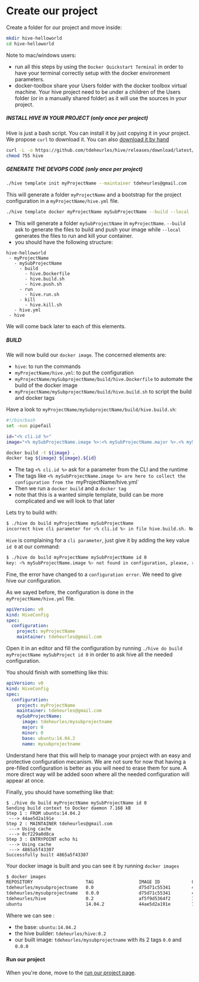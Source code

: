 # Create our project

Create a folder for our project and move inside:
```bash
mkdir hive-helloworld
cd hive-helloworld
```

Note to mac/windows users: 
- run all this steps by using the `Docker Quickstart Terminal` in order to have your terminal correctly setup with the docker environment parameters.
- docker-toolbox share your Users folder with the docker toolbox virtual machine. Your hive project need to be under a children of the Users folder (or in a manually shared folder) as it will use the sources in your project.

##### INSTALL HIVE IN YOUR PROJECT (only once per project)
Hive is just a bash script. You can install it by just copying it in your project. We propose `curl` to download it. You can also [download it by hand](https://github.com/tdeheurles/hive/releases/download/latest/hive)

```bash
curl -L -o https://github.com/tdeheurles/hive/releases/download/latest/hive
chmod 755 hive
```

##### GENERATE THE DEVOPS CODE (only once per project)
```bash
./hive template init myProjectName --maintainer tdeheurles@gmail.com
```
This will generate a folder `myProjectName` and a bootstrap for the project configuration in a `myProjectName/hive.yml` file.
 
```bash
./hive template docker myProjectName mySubProjectName --build --local
```
- This will generate a folder `mySubProjectName` in `myProjectName`. `--build` ask to generate the files to build and push your image while `--local` generates the files to run and kill your container.
- you should have the following structure:
```
hive-helloworld
 - myProjectName
   - mySubProjectName
     - build
       - hive.Dockerfile
       - hive.build.sh
       - hive.push.sh
     - run
       - hive.run.sh
     - kill
       - hive.kill.sh
   - hive.yml
 - hive
```
We will come back later to each of this elements.

##### BUILD
We will now build our `docker image`. 
The concerned elements are:
- `hive`: to run the commands
- `myProjectName/hive.yml`: to put the configuration
- `myProjectName/mySubprojectName/build/hive.Dockerfile` to automate the build of the docker image
- `myProjectName/mySubprojectName/build/hive.build.sh` to script the build and docker tags

Have a look to `myProjectName/mySubprojectName/build/hive.build.sh`:
```bash
#!/bin/bash
set -euo pipefail

id="<% cli.id %>"
image="<% mySubProjectName.image %>:<% mySubProjectName.major %>.<% mySubProjectName.minor %>"

docker build -t ${image} .
docker tag ${image} ${image}.${id}
```
- The tag `<% cli.id %>` ask for a parameter from the CLI and the runtime
- The tags like `<% mySubProjectName.image %> are here to collect the configuration from the `myProjectName/hive.yml`
- Then we run a `docker build` and a `docker tag`
- note that this is a wanted simple template, build can be more complicated and we will look to that later

Lets try to build with:
```bash
$ ./hive do build myProjectName mySubProjectName
incorrect hive cli parameter for <% cli.id %> in file hive.build.sh. No key value given
```

`Hive` is complaining for a `cli parameter`, just give it by adding the key value` id 0` at our command:
```bash
$ ./hive do build myProjectName mySubProjectName id 0
key: <% mySubProjectName.image %> not found in configuration, please, rerun with the config parameter
```

Fine, the error have changed to a `configuration error`. We need to give hive our configuration.

As we sayed before, the configuration is done in the `myProjectName/hive.yml` file.

```yaml
apiVersion: v0
kind: HiveConfig
spec:
  configuration:
    project: myProjectName
    maintainer: tdeheurles@gmail.com
```

Open it in an editor and fill the configuration by running `./hive do build myProjectName mySubProject id 0` in order to ask hive all the needed configuration.
  
You should finish with something like this:
```yaml
apiVersion: v0
kind: HiveConfig
spec:
  configuration:
    project: myProjectName
    maintainer: tdeheurles@gmail.com
    mySubProjectName:
      image: tdeheurles/mysubprojectname
      major: 0
      minor: 0
      base: ubuntu:14.04.2
      name: mysubprojectname
```

Understand here that this will help to manage your project with an easy and protective configuration mecanism. We are not sure for now that having a pre-filled configuration is better as you will need to erase them for sure. A more direct way will be added soon where all the needed configuration will appear at once.

Finally, you should have something like that:
```
$ ./hive do build myProjectName mySubProjectName id 0
Sending build context to Docker daemon 7.168 kB
Step 1 : FROM ubuntu:14.04.2
 ---> 44ae5d2a191e
Step 2 : MAINTAINER tdeheurles@gmail.com
 ---> Using cache
 ---> 8cf229a0d8ca
Step 3 : ENTRYPOINT echo hi
 ---> Using cache
 ---> 4865a5f43307
Successfully built 4865a5f43307
```
Your docker image is built and you can see it by running `docker images`

```bash
$ docker images
REPOSITORY                    TAG                 IMAGE ID            CREATED             SIZE
tdeheurles/mysubprojectname   0.0                 d75d71c55341        44 seconds ago      188.4 MB
tdeheurles/mysubprojectname   0.0.0               d75d71c55341        44 seconds ago      188.4 MB
tdeheurles/hive               0.2                 af5f9d5364f2        11 hours ago        398.4 MB
ubuntu                        14.04.2             44ae5d2a191e        7 months ago        188.4 MB
```

Where we can see :
- the base: `ubuntu:14.04.2`
- the hive builder: `tdeheurles/hive:0.2`
- our built image: `tdeheurles/mysubprojectname` with its 2 tags `0.0` and `0.0.0`

#### Run our project
When you're done, move to the [run our project page](part2.md).
